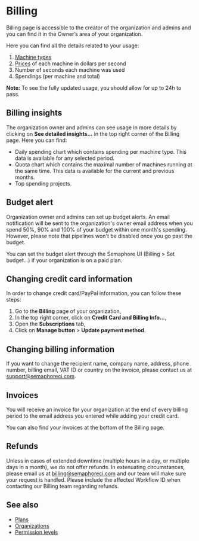 # Billing

Billing page is accessible to the creator of the organization and admins and you
can find it in the Owner’s area of your organization.

Here you can find all the details related to your usage:

1. [Machine types](https://docs.semaphoreci.com/article/20-machine-types)
2. [Prices](https://semaphoreci.com/pricing) of each machine in dollars per
second
3. Number of seconds each machine was used
4. Spendings (per machine and total)

**Note:** To see the fully updated usage, you should allow for up to
24h to pass.

## Billing insights

The organization owner and admins can see usage in more details by clicking on
**See detailed insights…** in the top right corner of the Billing page. Here
you can find:

- Daily spending chart which contains spending per machine type. This data is
available for any selected period.
- Quota chart which contains the maximal number of machines running at the same
time. This data is available for the current and previous months.
- Top spending projects.

## Budget alert

Organization owner and admins can set up budget alerts. An email notification
will be sent to the organization's owner email address when you spend 50%, 90%
and 100% of your budget within one month's spending. However, please note that
pipelines won't be disabled once you go past the budget.

You can set the budget alert through the Semaphore UI (Billing > Set budget…)
if your organization is on a paid plan.

## Changing credit card information

In order to change credit card/PayPal information, you can follow these steps:

1. Go to the **Billing** page of your organization,
2. In the top right corner, click on **Credit Card and Billing Info…**,
3. Open the **Subscriptions** tab,
4. Click on **Manage button** > **Update payment method**.

## Changing billing information

If you want to change the recipient name, company name, address, phone number,
billing email, VAT ID or country on the invoice, please contact us at
[support@semaphoreci.com](mailto:support@semaphoreci.com).

## Invoices

You will receive an invoice for your organization at the end of every billing
period to the email address you entered while adding your credit card.

You can also find your invoices at the bottom of the Billing page.

## Refunds

Unless in cases of extended downtime (multiple hours in a day, or multiple days 
in a month), we do not offer refunds. In extenuating circumstances, please email 
us at [billing@semaphoreci.com](mailto:billing@semaphoreci.com) and our team will make sure your request 
is handled. Please include the affected Workflow ID when contacting our Billing 
team regarding refunds.

## See also

- [Plans](https://docs.semaphoreci.com/account-management/plans/)
- [Organizations](https://docs.semaphoreci.com/account-management/organizations/)
- [Permission levels](https://docs.semaphoreci.com/account-management/permission-levels/)
